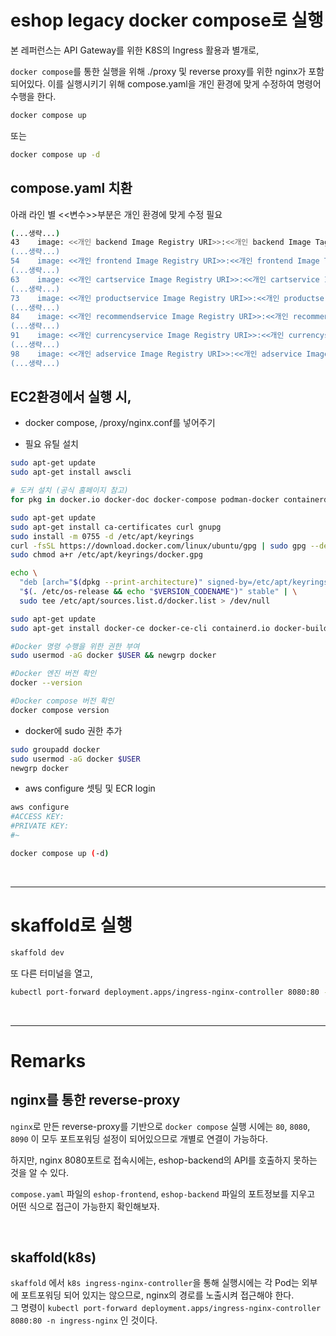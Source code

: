 # eshop legacy docker compose로 실행

본 레퍼런스는 API Gateway를 위한 K8S의 Ingress 활용과 별개로,

`docker compose`를 통한 실행을 위해 ./proxy 및 reverse proxy를 위한 nginx가 포함되어있다. 이를 실행시키기 위해 compose.yaml을 개인 환경에 맞게 수정하여 명령어 수행을 한다.

```bash
docker compose up
```

또는

```bash
docker compose up -d
```

## compose.yaml 치환

아래 라인 별 <<변수>>부분은 개인 환경에 맞게 수정 필요

```bash
(...생략...)
43    image: <<개인 backend Image Registry URI>>:<<개인 backend Image Tag>>
(...생략...)
54    image: <<개인 frontend Image Registry URI>>:<<개인 frontend Image Tag>>
(...생략...)
63    image: <<개인 cartservice Image Registry URI>>:<<개인 cartservice Image Tag>>
(...생략...)
73    image: <<개인 productservice Image Registry URI>>:<<개인 productservice Image Tag>>
(...생략...)
84    image: <<개인 recommendservice Image Registry URI>>:<<개인 recommendservice Image Tag>>
(...생략...)
91    image: <<개인 currencyservice Image Registry URI>>:<<개인 currencyservice Image Tag>>
(...생략...)
98    image: <<개인 adservice Image Registry URI>>:<<개인 adservice Image Tag>>
(...생략...)
```

## EC2환경에서 실행 시,
 - docker compose, /proxy/nginx.conf를 넣어주기

 - 필요 유틸 설치
```bash
sudo apt-get update
sudo apt-get install awscli

# 도커 설치 (공식 홈페이지 참고)
for pkg in docker.io docker-doc docker-compose podman-docker containerd runc; do sudo apt-get remove $pkg; done

sudo apt-get update
sudo apt-get install ca-certificates curl gnupg
sudo install -m 0755 -d /etc/apt/keyrings
curl -fsSL https://download.docker.com/linux/ubuntu/gpg | sudo gpg --dearmor -o /etc/apt/keyrings/docker.gpg
sudo chmod a+r /etc/apt/keyrings/docker.gpg

echo \
  "deb [arch="$(dpkg --print-architecture)" signed-by=/etc/apt/keyrings/docker.gpg] https://download.docker.com/linux/ubuntu \
  "$(. /etc/os-release && echo "$VERSION_CODENAME")" stable" | \
  sudo tee /etc/apt/sources.list.d/docker.list > /dev/null

sudo apt-get update
sudo apt-get install docker-ce docker-ce-cli containerd.io docker-buildx-plugin docker-compose-plugin

#Docker 명령 수행을 위한 권한 부여
sudo usermod -aG docker $USER && newgrp docker

#Docker 엔진 버전 확인
docker --version

#Docker compose 버전 확인
docker compose version
```

 - docker에 sudo 권한 추가
```bash
sudo groupadd docker
sudo usermod -aG docker $USER
newgrp docker
```

 - aws configure 셋팅 및 ECR login
```bash
aws configure
#ACCESS KEY:
#PRIVATE KEY:
#~
```

```bash
docker compose up (-d)
```
</br>

---
# skaffold로 실행

```bash
skaffold dev
```

또 다른 터미널을 열고,
```bash
kubectl port-forward deployment.apps/ingress-nginx-controller 8080:80 -n ingress-nginx
```

</br>

---
# Remarks

## nginx를 통한 reverse-proxy
`nginx`로 만든 reverse-proxy를 기반으로 `docker compose` 실행 시에는 `80`, `8080`, `8090` 이 모두 포트포워딩 설정이 되어있으므로 개별로 연결이 가능하다.  

하지만, nginx 8080포트로 접속시에는, eshop-backend의 API를 호출하지 못하는 것을 알 수 있다.  

`compose.yaml` 파일의 `eshop-frontend`, `eshop-backend` 파일의 포트정보를 지우고 어떤 식으로 접근이 가능한지 확인해보자.
 
</br>

## skaffold(k8s)
`skaffold` 에서 `k8s ingress-nginx-controller`을 통해 실행시에는 각 Pod는 외부에 포트포워딩 되어 있지는 않으므로, nginx의 경로를 노출시켜 접근해야 한다.  
그 명령이 `kubectl port-forward deployment.apps/ingress-nginx-controller 8080:80 -n ingress-nginx` 인 것이다.
